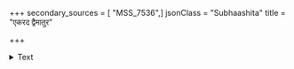 +++
secondary_sources = [ "MSS_7536",]
jsonClass = "Subhaashita"
title = "एकरद द्वैमातुर"

+++

<details><summary>Text</summary>

एकरद द्वैमातुर निस्त्रिगुण चतुर्भुजोऽपि पञ्चकर।  
जय षण्मुखनुत सप्त- च्छदगन्धिमदाष्टतनुतनय॥
</details>
